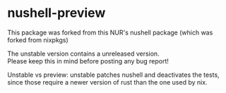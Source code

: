 # nushell-preview

This package was forked from this NUR's nushell package (which was forked from nixpkgs)

The unstable version contains a unreleased version.  
Please keep this in mind before posting any bug report!

Unstable vs preview: unstable patches nushell and deactivates the tests,
since those require a newer version of rust than the one used by nix.
